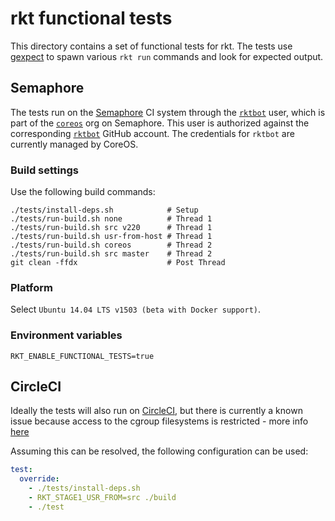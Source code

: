 # rkt functional tests

This directory contains a set of functional tests for rkt.
The tests use [gexpect](https://github.com/ThomasRooney/gexpect) to spawn various `rkt run` commands and look for expected output.

## Semaphore

The tests run on the [Semaphore](https://semaphoreci.com/) CI system through the [`rktbot`](https://semaphoreci.com/rktbot) user, which is part of the [`coreos`](https://semaphoreci.com/coreos/) org on Semaphore. 
This user is authorized against the corresponding [`rktbot`](https://github.com/rktbot) GitHub account.
The credentials for `rktbot` are currently managed by CoreOS.

### Build settings

Use the following build commands:

```
./tests/install-deps.sh            # Setup
./tests/run-build.sh none          # Thread 1
./tests/run-build.sh src v220      # Thread 1
./tests/run-build.sh usr-from-host # Thread 1
./tests/run-build.sh coreos        # Thread 2
./tests/run-build.sh src master    # Thread 2
git clean -ffdx                    # Post Thread
```

### Platform

Select `Ubuntu 14.04 LTS v1503 (beta with Docker support)`.

### Environment variables

```
RKT_ENABLE_FUNCTIONAL_TESTS=true
```

## CircleCI

Ideally the tests will also run on [CircleCI](https://circleci.com), but there is currently a known issue because access to the cgroup filesystems is restricted - more info [here](https://github.com/coreos/rkt/issues/600#issuecomment-87655911)

Assuming this can be resolved, the following configuration can be used:

```circle.yml
test:
  override:
    - ./tests/install-deps.sh
    - RKT_STAGE1_USR_FROM=src ./build
    - ./test
```
